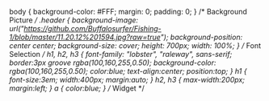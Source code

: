 body {
  background-color: #FFF;
  margin: 0;
  padding: 0;
}
/* Background Picture */
.header {
  background-image: url("https://github.com/Buffalosurfer/Fishing-1/blob/master/11.20.12%201594.jpg?raw=true");
  background-position: center center;
  background-size: cover;
  height: 700px;
  width: 100%;
}
/* Font Selection */
  h1, h2, h3 {
        font-family: "lobster", "raleway", sans-serif;
        border:3px groove rgba(100,160,255,0.50);
        background-color: rgba(100,160,255,0.50);
        color:blue;
        text-align:center;
        position:top;
      }
  h1 {
        font-size:3em;
        width:400px;
        margin:auto; 
      }
  h2, h3 {
        max-width:200px;
        margin:left;
      }
  a {
    color:blue;
    }
/* Widget */
  
    
      
  
  
